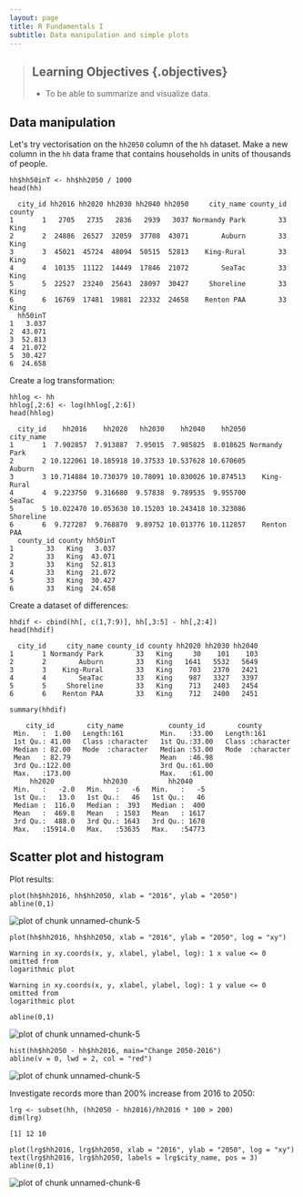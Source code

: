 ```yaml
---
layout: page
title: R Fundamentals I
subtitle: Data manipulation and simple plots
---
```




> ## Learning Objectives {.objectives}
>
> * To be able to summarize and visualize data.
>

## Data manipulation

Let's try vectorisation on the `hh2050` column of the `hh` dataset.
Make a new column in the `hh` data frame that
contains households in units of thousands of people.

~~~{.r}
hh$hh50inT <- hh$hh2050 / 1000
head(hh)
~~~



~~~{.output}
  city_id hh2016 hh2020 hh2030 hh2040 hh2050     city_name county_id county
1       1   2705   2735   2836   2939   3037 Normandy Park        33   King
2       2  24886  26527  32059  37708  43071        Auburn        33   King
3       3  45021  45724  48094  50515  52813    King-Rural        33   King
4       4  10135  11122  14449  17846  21072        SeaTac        33   King
5       5  22527  23240  25643  28097  30427     Shoreline        33   King
6       6  16769  17481  19881  22332  24658    Renton PAA        33   King
  hh50inT
1   3.037
2  43.071
3  52.813
4  21.072
5  30.427
6  24.658

~~~
Create a log transformation:

~~~{.r}
hhlog <- hh
hhlog[,2:6] <- log(hhlog[,2:6])
head(hhlog)
~~~



~~~{.output}
  city_id    hh2016    hh2020   hh2030    hh2040    hh2050     city_name
1       1  7.902857  7.913887  7.95015  7.985825  8.018625 Normandy Park
2       2 10.122061 10.185918 10.37533 10.537628 10.670605        Auburn
3       3 10.714884 10.730379 10.78091 10.830026 10.874513    King-Rural
4       4  9.223750  9.316680  9.57838  9.789535  9.955700        SeaTac
5       5 10.022470 10.053630 10.15203 10.243418 10.323086     Shoreline
6       6  9.727287  9.768870  9.89752 10.013776 10.112857    Renton PAA
  county_id county hh50inT
1        33   King   3.037
2        33   King  43.071
3        33   King  52.813
4        33   King  21.072
5        33   King  30.427
6        33   King  24.658

~~~

Create a dataset of differences:

~~~{.r}
hhdif <- cbind(hh[, c(1,7:9)], hh[,3:5] - hh[,2:4])
head(hhdif)
~~~



~~~{.output}
  city_id     city_name county_id county hh2020 hh2030 hh2040
1       1 Normandy Park        33   King     30    101    103
2       2        Auburn        33   King   1641   5532   5649
3       3    King-Rural        33   King    703   2370   2421
4       4        SeaTac        33   King    987   3327   3397
5       5     Shoreline        33   King    713   2403   2454
6       6    Renton PAA        33   King    712   2400   2451

~~~



~~~{.r}
summary(hhdif)
~~~



~~~{.output}
    city_id        city_name           county_id        county         
 Min.   :  1.00   Length:161         Min.   :33.00   Length:161        
 1st Qu.: 41.00   Class :character   1st Qu.:33.00   Class :character  
 Median : 82.00   Mode  :character   Median :53.00   Mode  :character  
 Mean   : 82.79                      Mean   :46.98                     
 3rd Qu.:122.00                      3rd Qu.:61.00                     
 Max.   :173.00                      Max.   :61.00                     
     hh2020            hh2030          hh2040     
 Min.   :   -2.0   Min.   :   -6   Min.   :   -5  
 1st Qu.:   13.0   1st Qu.:   46   1st Qu.:   46  
 Median :  116.0   Median :  393   Median :  400  
 Mean   :  469.8   Mean   : 1583   Mean   : 1617  
 3rd Qu.:  488.0   3rd Qu.: 1643   3rd Qu.: 1678  
 Max.   :15914.0   Max.   :53635   Max.   :54773  

~~~

## Scatter plot and histogram

Plot results:

~~~{.r}
plot(hh$hh2016, hh$hh2050, xlab = "2016", ylab = "2050")
abline(0,1)
~~~

<img src="fig/06-data-manip-unnamed-chunk-5-1.png" title="plot of chunk unnamed-chunk-5" alt="plot of chunk unnamed-chunk-5" style="display: block; margin: auto;" />

~~~{.r}
plot(hh$hh2016, hh$hh2050, xlab = "2016", ylab = "2050", log = "xy")
~~~



~~~{.error}
Warning in xy.coords(x, y, xlabel, ylabel, log): 1 x value <= 0 omitted from
logarithmic plot

~~~



~~~{.error}
Warning in xy.coords(x, y, xlabel, ylabel, log): 1 y value <= 0 omitted from
logarithmic plot

~~~



~~~{.r}
abline(0,1)
~~~

<img src="fig/06-data-manip-unnamed-chunk-5-2.png" title="plot of chunk unnamed-chunk-5" alt="plot of chunk unnamed-chunk-5" style="display: block; margin: auto;" />

~~~{.r}
hist(hh$hh2050 - hh$hh2016, main="Change 2050-2016")
abline(v = 0, lwd = 2, col = "red")
~~~

<img src="fig/06-data-manip-unnamed-chunk-5-3.png" title="plot of chunk unnamed-chunk-5" alt="plot of chunk unnamed-chunk-5" style="display: block; margin: auto;" />

Investigate records more than 200% increase from 2016 to 2050:

~~~{.r}
lrg <- subset(hh, (hh2050 - hh2016)/hh2016 * 100 > 200)
dim(lrg)
~~~



~~~{.output}
[1] 12 10

~~~



~~~{.r}
plot(lrg$hh2016, lrg$hh2050, xlab = "2016", ylab = "2050", log = "xy")
text(lrg$hh2016, lrg$hh2050, labels = lrg$city_name, pos = 3)
abline(0,1)
~~~

<img src="fig/06-data-manip-unnamed-chunk-6-1.png" title="plot of chunk unnamed-chunk-6" alt="plot of chunk unnamed-chunk-6" style="display: block; margin: auto;" />

